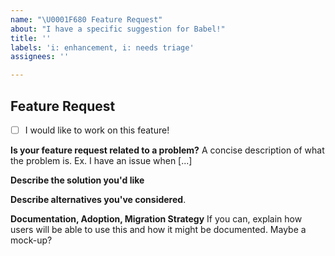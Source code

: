 ```yaml
---
name: "\U0001F680 Feature Request"
about: "I have a specific suggestion for Babel!"
title: ''
labels: 'i: enhancement, i: needs triage'
assignees: ''

---
```


## Feature Request

<!-- Check this if you would like to implement a PR, we are more than happy to help you go through the process !-->
- [ ] I would like to work on this feature!

**Is your feature request related to a problem?**
A concise description of what the problem is. Ex. I have an issue when [...]

**Describe the solution you'd like**

**Describe alternatives you've considered**.

**Documentation, Adoption, Migration Strategy**
If you can, explain how users will be able to use this and how it might be documented. Maybe a mock-up?
